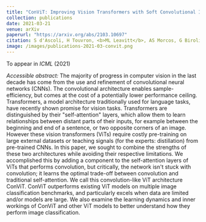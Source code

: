 ```yaml
---
title: "ConViT: Improving Vision Transformers with Soft Convolutional Inductive Biases"
collection: publications
date: 2021-03-21
venue: arXiv
paperurl: "https://arxiv.org/abs/2103.10697"
citation: S d'Ascoli, H Touvron, <b>ML Leavitt</b>, AS Morcos, G Biroli, L Sagun
image: /images/publications-2021-03-convit.png
---
```

To appear in <i>ICML</i> (2021)

<i>Accessible abstract:</i> The majority of progress in computer vision in the last decade has come from the use and refinement of convolutional neural networks (CNNs). The convolutional architecture enables sample-efficiency, but comes at the cost of a potentially lower performance ceiling. Transformers, a model architecture traditionally used for language tasks, have recently shown promise for vision tasks. Transformers are distinguished by their "self-attention" layers, which allow them to learn relationships between distant parts of their inputs, for example between the beginning and end of a sentence, or two opposite corners of an image. However these vision transformers (ViTs) require costly pre-training on large external datasets or teaching signals (for the experts: distillation) from pre-trained CNNs. In this paper, we sought to combine the strengths of these two architectures while avoiding their respective limitations. We accomplished this by adding a component to the self-attention layers of ViTs that performs convolution, but critically, the network isn't stuck with convolution; it learns the optimal trade-off between convolution and traditional self-attention. We call this convolution-like ViT architecture ConViT. ConViT outperforms existing ViT models on multiple image classification benchmarks, and particularly excels when data are limited and/or models are large. We also examine the learning dynamics and inner workings of ConViT and other ViT models to better understand how they perform image classification.  